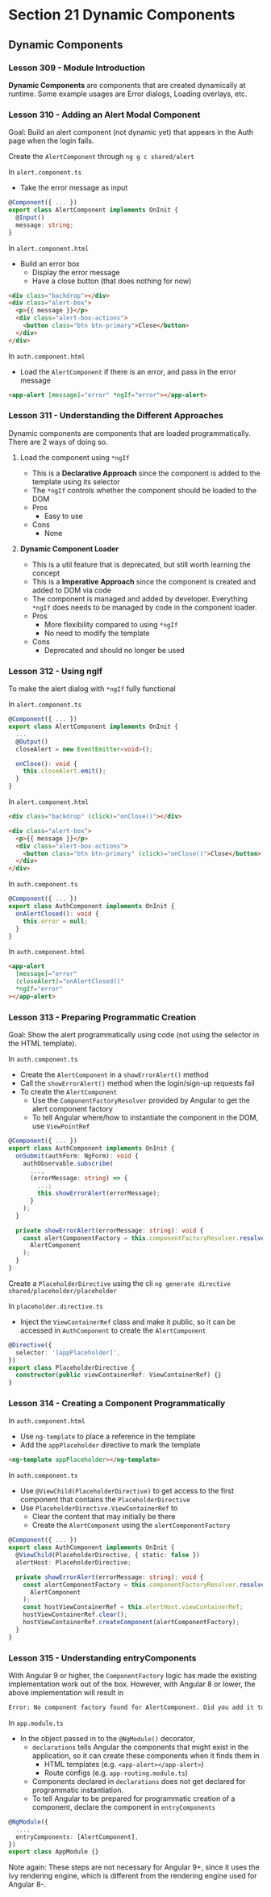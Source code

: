 # Section 21 Dynamic Components

## Dynamic Components

### Lesson 309 - Module Introduction

**Dynamic Components** are components that are created dynamically at runtime. Some example usages are Error dialogs, Loading overlays, etc.

### Lesson 310 - Adding an Alert Modal Component

Goal: Build an alert component (not dynamic yet) that appears in the Auth page when the login fails.

Create the `AlertComponent` through `ng g c shared/alert`

In `alert.component.ts`

- Take the error message as input

```ts
@Component({ ... })
export class AlertComponent implements OnInit {
  @Input()
  message: string;
}
```

In `alert.component.html`

- Build an error box
  - Display the error message
  - Have a close button (that does nothing for now)

```html
<div class="backdrop"></div>
<div class="alert-box">
  <p>{{ message }}</p>
  <div class="alert-box-actions">
    <button class="btn btn-primary">Close</button>
  </div>
</div>
```

In `auth.component.html`

- Load the `AlertComponent` if there is an error, and pass in the error message

```html
<app-alert [message]="error" *ngIf="error"></app-alert>
```

### Lesson 311 - Understanding the Different Approaches

Dynamic components are components that are loaded programmatically. There are 2 ways of doing so.

1. Load the component using `*ngIf`

   - This is a **Declarative Approach** since the component is added to the template using its selector
   - The `*ngIf` controls whether the component should be loaded to the DOM
   - Pros
     - Easy to use
   - Cons
     - None

2. **Dynamic Component Loader**

   - This is a util feature that is deprecated, but still worth learning the concept
   - This is a **Imperative Approach** since the component is created and added to DOM via code
   - The component is managed and added by developer. Everything `*ngIf` does needs to be managed by code in the component loader.
   - Pros
     - More flexibility compared to using `*ngIf`
     - No need to modify the template
   - Cons
     - Deprecated and should no longer be used

### Lesson 312 - Using ngIf

To make the alert dialog with `*ngIf` fully functional

In `alert.component.ts`

```ts
@Component({ ... })
export class AlertComponent implements OnInit {
  ...
  @Output()
  closeAlert = new EventEmitter<void>();

  onClose(): void {
    this.closeAlert.emit();
  }
}
```

In `alert.component.html`

```html
<div class="backdrop" (click)="onClose()"></div>

<div class="alert-box">
  <p>{{ message }}</p>
  <div class="alert-box-actions">
    <button class="btn btn-primary" (click)="onClose()">Close</button>
  </div>
</div>
```

In `auth.component.ts`

```ts
@Component({ ... })
export class AuthComponent implements OnInit {
  onAlertClosed(): void {
    this.error = null;
  }
}
```

In `auth.component.html`

```html
<app-alert
  [message]="error"
  (closeAlert)="onAlertClosed()"
  *ngIf="error"
></app-alert>
```

### Lesson 313 - Preparing Programmatic Creation

Goal: Show the alert programmatically using code (not using the selector in the HTML template).

In `auth.component.ts`

- Create the `AlertComponent` in a `showErrorAlert()` method
- Call the `showErrorAlert()` method when the login/sign-up requests fail
- To create the `AlertComponent`
  - Use the `ComponentFactoryResolver` provided by Angular to get the alert component factory
  - To tell Angular where/how to instantiate the component in the DOM, use `ViewPointRef`

```ts
@Component({ ... })
export class AuthComponent implements OnInit {
  onSubmit(authForm: NgForm): void {
    authObservable.subscribe(
      ...,
      (errorMessage: string) => {
        ...;
        this.showErrorAlert(errorMessage);
      }
    );
  }

  private showErrorAlert(errorMessage: string): void {
    const alertComponentFactory = this.componentFactoryResolver.resolveComponentFactory(
      AlertComponent
    );
  }
}
```

Create a `PlaceholderDirective` using the cli `ng generate directive shared/placeholder/placeholder`

In `placeholder.directive.ts`

- Inject the `ViewContainerRef` class and make it public, so it can be accessed in `AuthComponent` to create the `AlertComponent`

```ts
@Directive({
  selector: '[appPlaceholder]',
})
export class PlaceholderDirective {
  constructor(public viewContainerRef: ViewContainerRef) {}
}
```

### Lesson 314 - Creating a Component Programmatically

In `auth.component.html`

- Use `ng-template` to place a reference in the template
- Add the `appPlaceholder` directive to mark the template

```html
<ng-template appPlaceholder></ng-template>
```

In `auth.component.ts`

- Use `@ViewChild(PlaceholderDirective)` to get access to the first component that contains the `PlaceholderDirective`
- Use `PlaceholderDirective.ViewContainerRef` to
  - Clear the content that may initially be there
  - Create the `AlertComponent` using the `alertComponentFactory`

```ts
@Component({ ... })
export class AuthComponent implements OnInit {
  @ViewChild(PlaceholderDirective, { static: false })
  alertHost: PlaceholderDirective;

  private showErrorAlert(errorMessage: string): void {
    const alertComponentFactory = this.componentFactoryResolver.resolveComponentFactory(
      AlertComponent
    );
    const hostViewContainerRef = this.alertHost.viewContainerRef;
    hostViewContainerRef.clear();
    hostViewContainerRef.createComponent(alertComponentFactory);
  }
}
```

### Lesson 315 - Understanding entryComponents

With Angular 9 or higher, the `ComponentFactory` logic has made the existing implementation work out of the box. However, with Angular 8 or lower, the above implementation will result in

```txt
Error: No component factory found for AlertComponent. Did you add it to @NgModule.entryComponents?
```

In `app.module.ts`

- In the object passed in to the `@NgModule()` decorator,
  - `declarations` tells Angular the components that might exist in the application, so it can create these components when it finds them in
    - HTML templates (e.g. `<app-alert></app-alert>`)
    - Route configs (e.g. `app-routing.module.ts`)
  - Components declared in `declarations` does not get declared for programmatic instantiation.
  - To tell Angular to be prepared for programmatic creation of a component, declare the component in `entryComponents`

```ts
@NgModule({
  ...,
  entryComponents: [AlertComponent],
})
export class AppModule {}
```

Note again: These steps are not necessary for Angular 9+, since it uses the Ivy rendering engine, which is different from the rendering engine used for Angular 8-.
